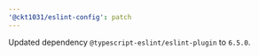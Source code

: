 ```yaml
---
'@ckt1031/eslint-config': patch
---
```


Updated dependency `@typescript-eslint/eslint-plugin` to `6.5.0`.
